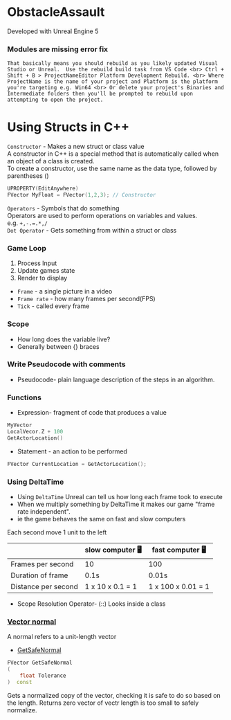 
# ObstacleAssault 

Developed with Unreal Engine 5


### Modules are missing error fix

`That basically means you should rebuild as you likely updated Visual Studio or Unreal.  Use the rebuild build task from VS Code
<br>
Ctrl + Shift + B > ProjectNameEditor Platform Development Rebuild.
<br>
Where ProjectName is the name of your project and Platform is the platform you're targeting e.g. Win64
<br>
Or delete your project's Binaries and Intermediate folders then you'll be prompted to rebuild upon attempting to open the project.`

Using Structs in C++
=

`Constructor` - Makes a new struct or class value
<br>
A constructor in C++ is a special method that is automatically called when an object of a class is created.
<br>
To create a constructor, use the same name as the data type, followed by parentheses ()

```cpp
UPROPERTY(EditAnywhere)
FVector MyFloat = FVector(1,2,3); // Constructor
```

`Operators` - Symbols that do something
<br>
Operators are used to perform operations on variables and values.
<br>
e.g. `+,-.=.*,/`
<br>
`Dot Operator` - Gets something from within a struct or class
<br>
### Game Loop

1. Process Input
2. Update games state
3.  Render to display

- `Frame` - a single picture in a video
- `Frame rate` - how many frames per second(FPS)
- `Tick` - called every frame

### Scope

- How long does the variable live?
- Generally between {} braces

### Write Pseudocode with comments

- Pseudocode- plain language description of the steps in an algorithm.

### Functions

- Expression- fragment of code that produces a value

```cpp
MyVector
LocalVecor.Z + 100
GetActorLocation()
```

- Statement - an action to be performed

```cpp
FVector CurrentLocation = GetActorLocation();
```

### Using DeltaTime

- Using `DeltaTime` Unreal can tell us how long each frame took to execute
- When we multiply something by DeltaTime it makes our game "frame rate independent".
- ie the game behaves the same on fast and slow computers


Each second move 1 unit to the left

| | slow computer 🖥️ | fast computer 🖥️ |
|--|--------------|-------------|
|Frames per second| 10   | 100 |
|Duration of frame | 0.1s | 0.01s |
|Distance per second| 1 x 10 x 0.1 = 1| 1 x 100 x 0.01 = 1

- Scope Resolution Operator- (::) Looks inside a class

### [Vector normal](https://dev.to/fkkarakurt/matrices-and-vectors-in-game-development-67h)

A normal refers to a unit-length vector

- [GetSafeNormal](https://docs.unrealengine.com/4.26/en-US/API/Runtime/Core/Math/FVector/GetSafeNormal/)

```cpp
FVector GetSafeNormal
(
    float Tolerance
)  const
```

Gets a normalized copy of the vector, checking it is safe to do so based on the length. Returns zero vector of vectr length is too small to safely normalize.